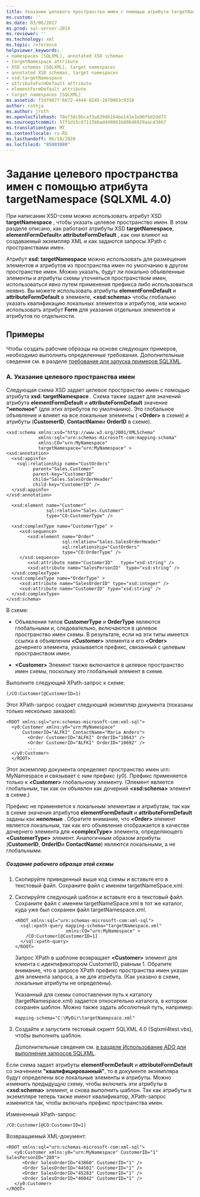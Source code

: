 ```yaml
---
title: Указание целевого пространства имен с помощью атрибута targetNamespace (SQLXML 4,0) | Документация Майкрософт
ms.custom: ''
ms.date: 03/06/2017
ms.prod: sql-server-2014
ms.reviewer: ''
ms.technology: xml
ms.topic: reference
helpviewer_keywords:
- namespaces [SQLXML], annotated XSD schemas
- targetNamespace attribute
- XSD schemas [SQLXML], target namespaces
- annotated XSD schemas, target namespaces
- xsd:targetNamespace
- attributeFormDefault attribute
- elementFormDefault attribute
- target namespaces [SQLXML]
ms.assetid: f3df9877-6672-4444-8245-2670063c9310
author: rothja
ms.author: jroth
ms.openlocfilehash: 70ef3dc9bcaf3a839d6164be143e3a90f6d2dd73
ms.sourcegitcommit: 57f1d15c67113bbadd40861b886d6929aacd3467
ms.translationtype: MT
ms.contentlocale: ru-RU
ms.lasthandoff: 06/18/2020
ms.locfileid: "85003080"
---
```

# <a name="specifying-a-target-namespace-using-the-targetnamespace-attribute-sqlxml-40"></a>Задание целевого пространства имен с помощью атрибута targetNamespace (SQLXML 4.0)
  При написании XSD-схем можно использовать атрибут XSD **targetNamespace** , чтобы указать целевое пространство имен. В этом разделе описано, как работают атрибуты XSD **targetNamespace**, **elementFormDefault**и **attributeFormDefault** , как они влияют на создаваемый экземпляр XML и как задаются запросы XPath с пространствами имен.  
  
 Атрибут **xsd: targetNamespace** можно использовать для размещения элементов и атрибутов из пространства имен по умолчанию в другом пространстве имен. Можно указать, будут ли локально объявленные элементы и атрибуты схемы уточняться пространством имен, использоваться явно путем применения префикса либо использоваться неявно. Вы можете использовать атрибуты **elementFormDefault** и **attributeFormDefault** в элементе, **\<xsd:schema>** чтобы глобально указать квалификацию локальных элементов и атрибутов, или можно использовать атрибут **Form** для указания отдельных элементов и атрибутов по отдельности.  
  
## <a name="examples"></a>Примеры  
 Чтобы создать рабочие образцы на основе следующих примеров, необходимо выполнить определенные требования. Дополнительные сведения см. в разделе [требования для запуска примеров SQLXML](../sqlxml/requirements-for-running-sqlxml-examples.md).  
  
### <a name="a-specifying-a-target-namespace"></a>A. Указание целевого пространства имен  
 Следующая схема XSD задает целевое пространство имен с помощью атрибута **xsd: targetNamespace** . Схема также задает для значений атрибута **elementFormDefault** и **attributeFormDefault** значение **"неполное"** (для этих атрибутов по умолчанию). Это глобальное объявление и влияет на все локальные элементы ( **\<Order>** в схеме) и атрибуты (**CustomerID**, **ContactName**и **OrderID** в схеме).  
  
```  
<xsd:schema xmlns:xsd="http://www.w3.org/2001/XMLSchema"  
            xmlns:sql="urn:schemas-microsoft-com:mapping-schema"  
            xmlns:CO="urn:MyNamespace"   
            targetNamespace="urn:MyNamespace" >  
<xsd:annotation>  
  <xsd:appinfo>  
    <sql:relationship name="CustOrders"  
          parent="Sales.Customer"  
          parent-key="CustomerID"  
          child="Sales.SalesOrderHeader"  
          child-key="CustomerID" />  
  </xsd:appinfo>  
</xsd:annotation>  
  
  <xsd:element name="Customer"   
               sql:relation="Sales.Customer"   
               type="CO:CustomerType" />  
  
  <xsd:complexType name="CustomerType" >  
     <xsd:sequence>  
        <xsd:element name="Order"   
                     sql:relation="Sales.SalesOrderHeader"  
                     sql:relationship="CustOrders"  
                     type="CO:OrderType" />  
     </xsd:sequence>  
        <xsd:attribute name="CustomerID"   type="xsd:string" />   
        <xsd:attribute name="SalesPersonID"  type="xsd:string" />  
  </xsd:complexType>  
  <xsd:complexType name="OrderType" >  
     <xsd:attribute name="SalesOrderID" type="xsd:integer" />  
     <xsd:attribute name="CustomerID" type="xsd:string" />  
  </xsd:complexType>  
</xsd:schema>  
```  
  
 В схеме:  
  
-   Объявления типов **CustomerType** и **OrderType** являются глобальными и, следовательно, включаются в целевое пространство имен схемы. В результате, если на эти типы имеется ссылка в объявлении **\<Customer>** элемента и его **\<Order>** дочернего элемента, указывается префикс, связанный с целевым пространством имен.  
  
-   **\<Customer>** Элемент также включается в целевое пространство имен схемы, поскольку это глобальный элемент в схеме.  
  
 Выполните следующий XPath-запрос к схеме:  
  
```  
(/CO:Customer[@CustomerID=1)   
```  
  
 Этот XPath-запрос создает следующий экземпляр документа (показаны только несколько заказов):  
  
```  
<ROOT xmlns:sql="urn:schemas-microsoft-com:xml-sql">  
  <y0:Customer xmlns:y0="urn:MyNamespace"   
      CustomerID="ALFKI" ContactName="Maria Anders">  
        <Order CustomerID="ALFKI" OrderID="10643" />   
        <Order CustomerID="ALFKI" OrderID="10692" />   
        ...  
  </y0:Customer>  
  </ROOT>  
```  
  
 Этот экземпляр документа определяет пространство имен urn: MyNamespace и связывает с ним префикс (y0). Префикс применяется только к **\<Customer>** глобальному элементу. (Элемент является глобальным, так как он объявлен как дочерний **\<xsd:schema>** элемент в схеме.)  
  
 Префикс не применяется к локальным элементам и атрибутам, так как в схеме значения атрибутов **elementFormDefault** и **attributeFormDefault** заданы как **неполные** . Обратите внимание, что **\<Order>** элемент является локальным, так как его объявление отображается в качестве дочернего элемента для **\<complexType>** элемента, определяющего **\<CustomerType>** элемент. Аналогичным образом атрибуты (**CustomerID**, **OrderID**и **ContactName**) являются локальными, а не глобальными.  
  
##### <a name="to-create-a-working-sample-of-this-schema"></a>Создание рабочего образца этой схемы  
  
1.  Скопируйте приведенный выше код схемы и вставьте его в текстовый файл. Сохраните файл с именем targetNameSpace.xml.  
  
2.  Скопируйте следующий шаблон и вставьте его в текстовый файл. Сохраните файл с именем targetNameSpace.xml в тот же каталог, куда уже был сохранен файл targetNamespace.xml.  
  
    ```  
    <ROOT xmlns:sql="urn:schemas-microsoft-com:xml-sql">  
      <sql:xpath-query mapping-schema="targetNamespace.xml"  
                       xmlns:CO="urn:MyNamespace" >  
        /CO:Customer[@CustomerID=1]  
      </sql:xpath-query>  
    </ROOT>  
    ```  
  
     Запрос XPath в шаблоне возвращает **\<Customer>** элемент для клиента с идентификатором CustomerID, равным 1. Обратите внимание, что в запросе XPath префикс пространства имен указан для элемента запроса, а не для атрибута. (Как указано в схеме, локальные атрибуты не определены).  
  
     Указанный для схемы сопоставления путь к каталогу (targetNamespace.xml) задается относительно каталога, в котором сохранен шаблон. Можно также задать абсолютный путь, например:  
  
    ```  
    mapping-schema="C:\MyDir\targetNamepsace.xml"  
    ```  
  
3.  Создайте и запустите тестовый скрипт SQLXML 4.0 (Sqlxml4test.vbs), чтобы выполнить шаблон.  
  
     Дополнительные сведения см. [в разделе Использование ADO для выполнения запросов SQLXML](../sqlxml/using-ado-to-execute-sqlxml-4-0-queries.md).  
  
 Если схема задает атрибуты **elementFormDefault** и **attributeFormDefault** со значением **"квалифицированный"**, то в документе экземпляра будут определены все локальные элементы и атрибуты. Можно изменить предыдущую схему, чтобы включить эти атрибуты в **\<xsd:schema>** элемент, и снова выполнить шаблон. Так как атрибуты в экземпляре теперь также имеют квалификатор, XPath-запрос изменится так, чтобы включать префикс пространства имен.  
  
 Измененный XPath-запрос:  
  
```  
/CO:Customer[@CO:CustomerID=1]  
```  
  
 Возвращаемый XML-документ:  
  
```  
<ROOT xmlns:sql="urn:schemas-microsoft-com:xml-sql">  
   <y0:Customer xmlns:y0="urn:MyNamespace" CustomerID="1" SalesPersonID="280">  
      <Order SalesOrderID="43860" CustomerID="1" />   
      <Order SalesOrderID="44501" CustomerID="1" />   
      <Order SalesOrderID="45283" CustomerID="1" />   
      <Order SalesOrderID="46042" CustomerID="1" />   
   </y0:Customer>  
</ROOT>  
```  
  
  
